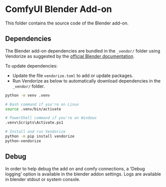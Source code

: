 # ComfyUI Blender Add-on

This folder contains the source code of the Blender add-on.

## Dependencies

The Blender add-on dependencies are bundled in the `_vendor/` folder using Vendorize as suggested by the [official Blender documentation](https://docs.blender.org/manual/en/latest/advanced/extensions/addons.html).

To update dependencies:

- Update the file `vendorize.toml` to add or update packages.
- Run Vendorize as below to automatically download dependencies in the `_vendor/` folder.

```sh
python -m venv .venv

# Bash command if you're on Linux
source .venv/bin/activate

# PowerShell command if you're on Windows
.venv\Scripts\Activate.ps1

# Install and run Vendorize
python -m pip install vendorize
python-vendorize
```

## Debug
In order to help debug the add on and comfy connections, a 'Debug logging' option is available in the blender addon settings.
Logs are available in blender stdout or system console.
